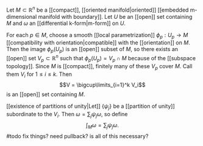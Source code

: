 Let $M\subset\mathbb R^n$ be a [[compact]], [[oriented manifold|oriented]] [[embedded m-dimensional manifold with boundary]]. Let $U$ be an [[open]] set containing $M$ and $\omega$ an [[differential k-form|m-form]] on $U$. 

For each $p \in M$, choose a smooth [[local parametrization]] $\phi_p: U_p \to M$ [[compatibility with orientation|compatible]] with the [[orientation]] on $M$. Then the image $\phi_p(U_p)$ is an [[open]] subset of $M$, so there exists an [[open]] set $V_p \subset \mathbb R^n$ such that $\phi_p(U_p) = V_p \cap M$ because of the [[subspace topology]]. Since $M$ is [[compact]], finitely many of these $V_p$ cover $M$. Call them $V_i$ for $1\leq i \leq k$. Then $$V = \bigcup\limits_{i=1}^k V_i$$ is an [[open]] set containing $M$. 

[[existence of partitions of unity|Let]] $\{\psi_j\}$ be a [[partition of unity]] subordinate to the $V_i$. Then $\omega = \sum_{j} \psi_j \omega$, so define $$\int_M \omega = \sum_{j} \psi_j\omega.$$ #todo fix things? need pullback? is all of this necessary?

